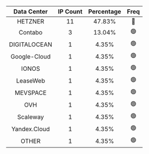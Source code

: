 | Data Center | IP Count | Percentage | Freq |
|:------------:|:--------:|:-----------:|:-----:|
| HETZNER | 11 | 47.83% | 🔴 |
| Contabo | 3 | 13.04% | 🟢 |
| DIGITALOCEAN | 1 | 4.35% | 🟢 |
| Google-Cloud | 1 | 4.35% | 🟢 |
| IONOS | 1 | 4.35% | 🟢 |
| LeaseWeb | 1 | 4.35% | 🟢 |
| MEVSPACE | 1 | 4.35% | 🟢 |
| OVH | 1 | 4.35% | 🟢 |
| Scaleway | 1 | 4.35% | 🟢 |
| Yandex.Cloud | 1 | 4.35% | 🟢 |
| OTHER | 1 | 4.35% | 🟢 |